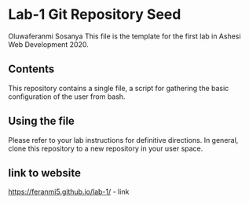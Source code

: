 # Lab-1 Git Repository Seed

Oluwaferanmi Sosanya
This file is the template for the first lab in Ashesi Web Development 2020. 

## Contents

This repository contains a single file, a script for gathering the basic configuration of the user from bash.

## Using the file

Please refer to your lab instructions for definitive directions. In general, clone this repository to a new repository in your user space.

## link to website

https://feranmi5.github.io/lab-1/ - link